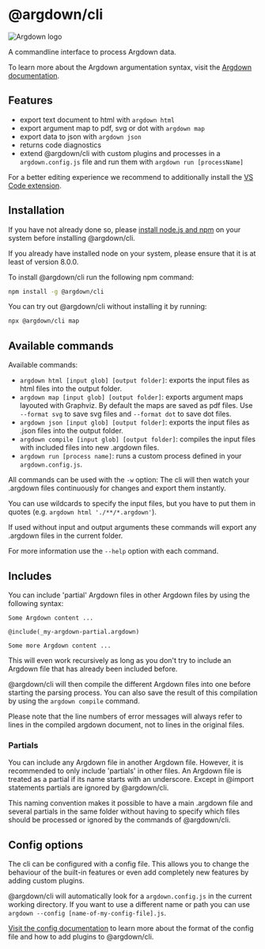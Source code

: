 # @argdown/cli

![Argdown logo](https://raw.githubusercontent.com/christianvoigt/argdown/HEAD/argdown-arrow.png?sanitize=true "Argdown logo")

A commandline interface to process Argdown data.

To learn more about the Argdown argumentation syntax, visit the [Argdown documentation](https://argdown.org).

## Features

* export text document to html with `argdown html`
* export argument map to pdf, svg or dot with `argdown map`
* export data to json with `argdown json`
* returns code diagnostics
* extend @argdown/cli with custom plugins and processes in a `argdown.config.js` file and run them with `argdown run [processName]`

For a better editing experience we recommend to additionally install the [VS Code extension](https://argdown.org/guide/installing-the-vscode-extension.html).

## Installation

If you have not already done so, please [install node.js and npm](https://docs.npmjs.com/getting-started/installing-node) on your system before installing @argdown/cli.

If you already have installed node on your system, please ensure that it is at least of version 8.0.0.

To install @argdown/cli run the following npm command:

```bash
npm install -g @argdown/cli
```

You can try out @argdown/cli without installing it by running:

```bash
npx @argdown/cli map
```

## Available commands

Available commands:

* `argdown html [input glob] [output folder]`: exports the input files as html files into the output folder.
* `argdown map [input glob] [output folder]`: exports argument maps layouted with Graphviz. By default the maps are saved as pdf files. Use `--format svg` to save svg files and `--format dot` to save dot files.
* `argdown json [input glob] [output folder]`: exports the input files as .json files into the output folder.
* `argdown compile [input glob] [output folder]`: compiles the input files with included files into new .argdown files.
* `argdown run [process name]`: runs a custom process defined in your `argdown.config.js`.

All commands can be used with the `-w` option: The cli will then watch your .argdown files continuously for changes and export them instantly.

You can use wildcards to specify the input files, but you have to put them in quotes (e.g. `argdown html './**/*.argdown'`).

If used without input and output arguments these commands will export any .argdown files in the current folder.

For more information use the `--help` option with each command.

## Includes

You can include 'partial' Argdown files in other Argdown files by using the following syntax:

```
Some Argdown content ...

@include(_my-argdown-partial.argdown)

Some more Argdown content ...
```

This will even work recursively as long as you don't try to include an Argdown file that has already been included before.

@argdown/cli will then compile the different Argdown files into one before starting the parsing process. You can also save the result of this compilation by using the `argdown compile` command.

Please note that the line numbers of error messages will always refer to lines in the compiled argdown document, not to lines in the original files.

### Partials

You can include any Argdown file in another Argdown file. However, it is recommended to only include 'partials' in other files. An Argdown file is treated as a partial if its name starts with an underscore. Except in @import statements partials are ignored by @argdown/cli.

This naming convention makes it possible to have a main .argdown file and several partials in the same folder without having to specify which files should be processed or ignored by the commands of @argdown/cli.

## Config options

The cli can be configured with a config file. This allows you to change the behaviour of the built-in features or even add completely new features by adding custom plugins.

@argdown/cli will automatically look for a `argdown.config.js` in the current working directory. If you want to use a different name or path you can use `argdown --config [name-of-my-config-file].js`.

[Visit the config documentation](https://argdown.org/guide/configuration-introduction.html) to learn more about the format of the config file and how to add plugins to @argdown/cli.